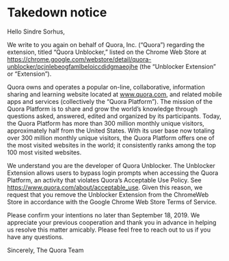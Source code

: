 # Takedown notice

Hello Sindre Sorhus,

We write to you again on behalf of Quora, Inc. (“Quora”) regarding the extension, titled “Quora Unblocker,” listed on the Chrome Web Store at https://chrome.google.com/webstore/detail/quora-unblocker/pcjnlebeogfamlbeloiccdidgmaeojhe (the “Unblocker Extension” or “Extension”).

Quora owns and operates a popular on-line, collaborative, information sharing and learning website located at www.quora.com, and related mobile apps and services (collectively the “Quora Platform”). The mission of the Quora Platform is to share and grow the world’s knowledge through questions asked, answered, edited and organized by its participants. Today, the Quora Platform has more than 300 million monthly unique visitors, approximately half from the United States. With its user base now totaling over 300 million monthly unique visitors, the Quora Platform offers one of the most visited websites in the world; it consistently ranks among the top 100 most visited websites.

We understand you are the developer of Quora Unblocker. The Unblocker Extension allows users to bypass login prompts when accessing the Quora Platform, an activity that violates Quora’s Acceptable Use Policy. See https://www.quora.com/about/acceptable_use. Given this reason, we request that you remove the Unblocker Extension from the ChromeWeb Store in accordance with the Google Chrome Web Store Terms of Service.

Please confirm your intentions no later than September 18, 2019. We appreciate your previous cooperation and thank you in advance in helping us resolve this matter amicably. Please feel free to reach out to us if you have any questions.

Sincerely,
The Quora Team
